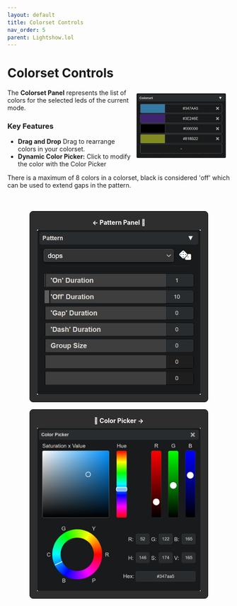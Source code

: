 ```yaml
---
layout: default
title: Colorset Controls
nav_order: 5
parent: Lightshow.lol
---
```

<style>
  .panel-grid {
    display: grid;
    grid-template-columns: repeat(auto-fit, minmax(200px, 1fr));
    gap: 16px;
    margin: 0 auto;
    margin-top: 50px;
    max-width: 80%;
  }

  .panel-link {
    background-color: #2e2e2e;
    border-radius: 8px;
    text-decoration: none;
    color: #ffffff;
    padding: 16px;
    display: flex;
    flex-direction: column;
    align-items: center;
    transition: transform 0.2s;
    border: 1px solid #080808;
  }

  .panel-link:hover {
    transform: scale(1.02);
  }

  .panel-title {
    margin-bottom: 8px;
    font-weight: bold;
  }

  .panel-img {
    max-width: 100%;
  }
</style>
# Colorset Controls

<img style="float:right;max-width:40%;margin:10px;" src="assets/images/lightshow-lol-colorset.png">

The **Colorset Panel** represents the list of colors for the selected leds of the current mode.

### Key Features

- **Drag and Drop** Drag to rearrange colors in your colorset.
- **Dynamic Color Picker:** Click to modify the color with the Color Picker

There is a maximum of 8 colors in a colorset, black is considered 'off' which can be used to extend gaps in the pattern.

<div class="panel-grid">
  <a href="lightshow_lol_pattern.html" class="panel-link">
    <span class="panel-title">← Pattern Panel 🔗</span>
    <img src="assets/images/lightshow-lol-pattern.png" class="panel-img">
  </a>
  <a href="lightshow_lol_color_picker.html" class="panel-link">
    <span class="panel-title">🔗 Color Picker →</span>
    <img src="assets/images/lightshow-lol-color-picker.png" class="panel-img">
  </a>
</div>


